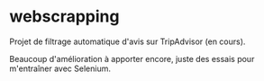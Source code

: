 # webscrapping
Projet de filtrage automatique d'avis sur TripAdvisor (en cours).

Beaucoup d'amélioration à apporter encore, juste des essais pour m'entraîner avec Selenium.
